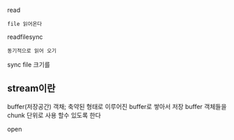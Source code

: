 
read 

    file 읽어온다 

readfilesync 

    동기적으로 읽어 오기 

sync 
    file 크기를 






## stream이란 

buffer(저장공간) 객채; 축약된 형태로 이루어진
buffer로 쌓아서 저장
buffer 객체들을 chunk 단위로 사용 할수 있도록 한다 


open 
